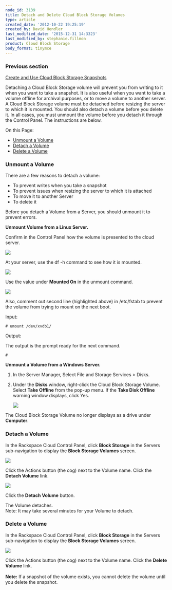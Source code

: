```yaml
---
node_id: 3139
title: Detach and Delete Cloud Block Storage Volumes
type: article
created_date: '2012-10-22 19:25:19'
created_by: David Hendler
last_modified_date: '2015-12-31 14:3323'
last_modified_by: stephanie.fillmon
product: Cloud Block Storage
body_format: tinymce
---
```


### Previous section

[Create and Use Cloud Block Storage
Snapshots](https://www.rackspace.com/knowledge_center/article/create-and-use-cloud-block-storage-snapshots)

Detaching a Cloud Block Storage volume will prevent you from writing to
it when you want to take a snapshot. It is also useful when you want to
take a volume offline for archival purposes, or to move a volume to
another server. A Cloud Block Storage volume must be detached before
resizing the server to which it is mounted. You should also detach a
volume before you delete it. In all cases, you must unmount the volume
before you detach it through the Control Panel. The instructions are
below.

On this Page:

-   [Unmount a Volume](#unmount_a_volume)
-   [Detach a Volume](#detach-a-volume)
-   [Delete a Volume](#delete-a-volume)

### Unmount a Volume

There are a few reasons to detach a volume:

-   To prevent writes when you take a snapshot
-   To prevent issues when resizing the server to which it is attached
-   To move it to another Server
-   To delete it

Before you detach a Volume from a Server, you should unmount it to
prevent errors.

**Unmount Volume from a Linux Server.**

Confirm in the Control Panel how the volume is presented to the cloud
server.

![](/knowledge_center/sites/default/files/field/image/cbs_location3_0.png)

At your server, use the df -h command to see how it is mounted.

![](/knowledge_center/sites/default/files/field/image/mount_point.png)

Use the value under **Mounted On** in the unmount command.

![](/knowledge_center/sites/default/files/field/image/fstab2_0.png)

Also, comment out second line (highlighted above) in /etc/fstab to
prevent the volume from trying to mount on the next boot.

Input:

    # umount /dev/xvdb1/

Output:

The output is the prompt ready for the next command.

    #

**Unmount a Volume from a Windows Server.**

1.  In the Server Manager, Select File and Storage Services \> Disks.
2.  Under the **Disks** window, right-click the Cloud Block Storage
    Volume. Select **Take Offline** from the pop-up menu. If the **Take
    Disk Offline** warning window displays, click Yes.

    ![](/knowledge_center/sites/default/files/field/image/win_bringoffline_0.jpeg)

The Cloud Block Storage Volume no longer displays as a drive under
**Computer**.

### Detach a Volume

In the Rackspace Cloud Control Panel, click **Block Storage** in the
Servers sub-navigation to display the **Block Storage Volumes** screen.

![](/knowledge_center/sites/default/files/field/image/cbs_detachvolume_0.jpeg)

Click the Actions button (the cog) next to the Volume name. Click the
**Detach Volume** link.

![](/knowledge_center/sites/default/files/field/image/cbs_detachvolume2_0.jpeg)

Click the **Detach Volume** button.

The Volume detaches.\
 Note: It may take several minutes for your Volume to detach.

 

### Delete a Volume

 In the Rackspace Cloud Control Panel, click **Block Storage** in the
Servers sub-navigation to display the **Block Storage Volumes** screen.

![](/knowledge_center/sites/default/files/field/image/cbs_detachvolume3.jpeg)

Click the Actions button (the cog) next to the Volume name. Click the
**Delete Volume** link.\
 \
 **Note:** If a snapshot of the volume exists, you cannot delete the
volume until you delete the snapshot.


